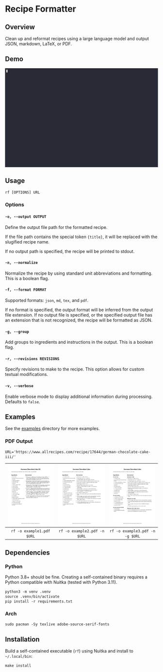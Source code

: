 # Recipe Formatter

## Overview

Clean up and reformat recipes using a large language model and output JSON, markdown, LaTeX, or PDF.

## Demo

![Demo](demo.gif)

## Usage

```
rf [OPTIONS] URL
```

### Options

#### `-o, --output OUTPUT`

Define the output file path for the formatted recipe.

If the file path contains the special token `{title}`, it will be replaced with the slugified recipe name.

If no output path is specified, the recipe will be printed to stdout.

#### `-n, --normalize`

Normalize the recipe by using standard unit abbreviations and formatting. This is a boolean flag.

#### `-f, --format FORMAT`

Supported formats: `json`, `md`, `tex`, and `pdf`.

If no format is specified, the output format will be inferred from the output file extension. If no output file is specified, or the specified output file has an extension that is not recognized, the recipe will be formatted as JSON.

#### `-g, --group`

Add groups to ingredients and instructions in the output. This is a boolean flag.

#### `-r, --revisions REVISIONS`

Specify revisions to make to the recipe. This option allows for custom textual modifications.

#### `-v, --verbose`

Enable verbose mode to display additional information during processing. Defaults to `false`.

## Examples

See the [examples](examples) directory for more examples.

### PDF Output

```
URL='https://www.allrecipes.com/recipe/17644/german-chocolate-cake-iii/'
```

| ![Example 1](examples/example1-1.jpg) | ![Example 2](examples/example2-1.jpg) | ![Example 3](examples/example3-1.jpg) |
|:-------------------------------------:|:-------------------------------------:|:-------------------------------------:|
|       `rf -o example1.pdf $URL`       |     `rf -o example2.pdf -n $URL`      |    `rf -o example3.pdf -n -g $URL`    |

## Dependencies

### Python

Python 3.8+ should be fine. Creating a self-contained binary requires a Python compatible with Nuitka (tested with Python 3.11).

```
python3 -m venv .venv
source .venv/bin/activate
pip install -r requirements.txt
```

### Arch

```
sudo pacman -Sy texlive adobe-source-serif-fonts
```

## Installation

Build a self-contained executable (`rf`) using Nuitka and install to `~/.local/bin`:

```
make install
```
